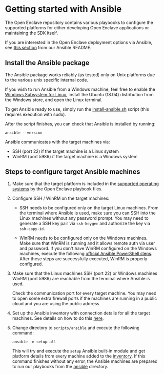 # Getting started with Ansible

The Open Enclave repository contains various playbooks to configure the supported platforms for either developing Open Enclave applications or maintaining the SDK itself.

If you are interested in the Open Enclave deployment options via Ansible, see [this section](https://github.com/openenclave/openenclave/tree/master/scripts/ansible#open-enclave-deployment-options-via-ansible) from our Ansible README.

## Install the Ansible package

The Ansible package works reliably (as tested) only on Unix platforms due to the various unix specific internal code.

If you wish to run Ansible from a Windows machine, feel free to enable the [Windows Subsystem for Linux](https://docs.microsoft.com/en-us/windows/wsl/install-win10), install the Ubuntu (18.04) distribution from the Windows store, and open the Linux terminal.

To get Ansible ready to use, simply run the [install-ansible.sh](/scripts/ansible/install-ansible.sh) script (this requires execution with sudo).

After the script finishes, you can check that Ansible is installed by running:

```
ansible --version
```

Ansible communicates with the target machines via:

* SSH (port 22) if the target machine is a Linux system
* WinRM (port 5986) if the target machine is a Windows system

## Steps to configure target Ansible machines

1. Make sure that the target platform is included in the [supported operating systems](https://github.com/openenclave/openenclave/blob/master/scripts/ansible/README.md#supported-platforms-by-the-ansible-playbooks) by the Open Enclave playbook files.

2. Configure SSH / WinRM on the target machines:

    * SSH needs to be configured only on the target Linux machines. From the terminal where Ansible is used, make sure you can SSH into the Linux machines without any password prompt. You may need to generate a SSH key pair via `ssh-keygen` and authorize the key via `ssh-copy-id`.

    * WinRM needs to be configured only on the Windows machines. Make sure that WinRM is running and it allows remote auth via user and password. If you don't have WinRM configured on the Windows machines, execute the following [official Ansible PowerShell steps](https://docs.ansible.com/ansible/latest/user_guide/windows_setup.html#winrm-setup). After these steps are successfully executed, WinRM is properly configured.

3. Make sure that the Linux machines SSH (port 22) or Windows machines WinRM (port 5986) are reachable from the terminal where Ansible is used.

    Check the communication port for every target machine. You may need to open some extra firewall ports if the machines are running in a public cloud and you are using the public address.

4. Set up the Ansible inventory with connection details for all the target machines. See details on how to do this [here](/scripts/ansible/inventory).

5. Change directory to `scripts/ansible` and execute the following command:

    ```
    ansible -m setup all
    ```

    This will try and execute the `setup` Ansible built-in module and get platform details from every machine added to the [inventory](/scripts/ansible/inventory). If this command finishes without any error, the Ansible machines are prepared to run our playbooks from the [ansible](/scripts/ansible) directory.
